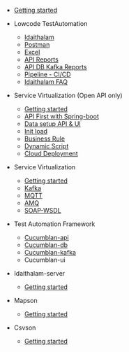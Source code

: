 - [Getting started]()
- Lowcode TestAutomation
  - [Idaithalam](Idaithalam.md)
  - [Postman](Postman.md)
  - [Excel](Excel.md)
  - [API Reports](/api/cucumber-html-reports/overview-features.html)
  - [API DB Kafka Reports](/kafka/cucumber-html-reports/overview-features.html)
  - [Pipeline - CI/CD](Idaithalam-cicd.md)
  - [Idaithalam FAQ](Idaithalam-faq.md)

- Service Virtualization (Open API only)
  - [Getting started](Virtualan.md)
  - [API First with Spring-boot](Api-first.md)
  - [Data setup API & UI](Virtualan-mock-data.md)
  - [Init load](Virtualan-init-load.md)
  - [Business Rule](Virtualan-business-rule.md)
  - [Dynamic Script](Virtualan-dynamic-script.md)
  - [Cloud Deployment](Virtualan-container.md)

- Service Virtualization 
  - [Getting started](Virtualan-setup.md)
  - [Kafka](SV_kafka.md)
  - [MQTT](SV_mqtt.md) 
  - [AMQ](SV_amq.md) 
  - [SOAP-WSDL](SV_soap.md)

- Test Automation Framework
  - [Cucumblan-api](Cucumblan-api.md)
  - [Cucumblan-db](Cucumblan-db.md)
  - [Cucumblan-kafka](Cucumblan-message.md)
  - Cucumblan-ui

- Idaithalam-server
  - [Getting started](Idaiserver.md)

- Mapson
  - [Getting started](Mapson.md)

- Csvson
  - [Getting started](Csvson.md)
